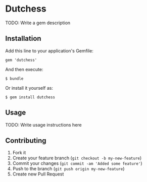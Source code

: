 # Dutchess

TODO: Write a gem description

## Installation

Add this line to your application's Gemfile:

    gem 'dutchess'

And then execute:

    $ bundle

Or install it yourself as:

    $ gem install dutchess

## Usage

TODO: Write usage instructions here

## Contributing

1. Fork it
2. Create your feature branch (`git checkout -b my-new-feature`)
3. Commit your changes (`git commit -am 'Added some feature'`)
4. Push to the branch (`git push origin my-new-feature`)
5. Create new Pull Request

